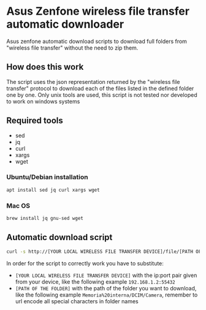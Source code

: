 # Asus Zenfone wireless file transfer automatic downloader
Asus zenfone automatic download scripts to download full folders from "wireless file transfer" without the need to zip them.

## How does this work
The script uses the json representation returned by the "wireless file transfer" protocol to download each of the files listed in the defined folder one by one.
Only unix tools are used, this script is not tested nor developed to work on windows systems

## Required tools
* sed
* jq
* curl
* xargs
* wget

### Ubuntu/Debian installation
```bash
apt install sed jq curl xargs wget
```

### Mac OS
```bash
brew install jq gnu-sed wget 
```

## Automatic download script
```bash
curl -s http://[YOUR LOCAL WIRELESS FILE TRANSFER DEVICE]/file/[PATH OF THE FOLDER]/ | jq '.result' | jq 'map(.name)' | tail -n +2 | head -n -1 | sed -e 's/"//g' -e 's/ //g' -e 's/,//g' -e 's/^/http:\/\/[YOUR LOCAL WIRELESS FILE TRANSFER DEVICE]\/file\/[PATH OF THE FOLDER]\//g' | xargs wget
```

In order for the script to correctly work you have to substitute:
* `[YOUR LOCAL WIRELESS FILE TRANSFER DEVICE]` with the ip:port pair given from your device, like the following example `192.168.1.2:55432`
* `[PATH OF THE FOLDER]` with the path of the folder you want to download, like the following example `Memoria%20interna/DCIM/Camera`, remember to url encode all special characters in folder names
